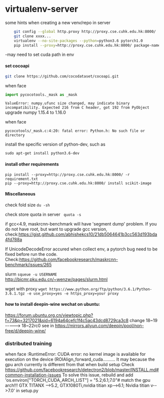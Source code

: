 # virtualenv-server
some hints when creating a new venv/repo in server

```bash
    git config --global http.proxy http://proxy.cse.cuhk.edu.hk:8000/
    git clone xxxx...
    virtualenv --no-site-packages --python=python3.6 pytorch1.0
    pip install --proxy=http://proxy.cse.cuhk.edu.hk:8000/ package-name
```

-may need to set cuda path in env

#### set cocoapi

  ```bash
  git clone https://github.com/cocodataset/cocoapi.git
```

when face
```python
import pycocotools._mask as _mask
```

`ValueError: numpy.ufunc size changed, may indicate binary incompatibility. Expected 216 from C header, got 192 from PyObject`
upgrade numpy 1.15.4 to 1.16.0

when face 
```
pycocotools/_mask.c:4:20: fatal error: Python.h: No such file or directory
```
install the specific version of python-dev, such as 
```
sudo apt-get install python3.6-dev
```

#### install other requirements
```  
pip install --proxy=http://proxy.cse.cuhk.edu.hk:8000/ -r requirement.txt
pip --proxy=http://proxy.cse.cuhk.edu.hk:8000/ install scikit-image

```

#### Miscellaneous
check fold size `du -sh`

check store quota in server ` quota -s`

if gcc<4.9, maskrcnn-benchmark will have 'segment dump' problem. If you do not have root, but want to upgrade gcc version, check:https://gist.github.com/abhishekcs10/21db5064641b3cc563d193bda4fd788a

If UnicodeDecodeError accured when collect env, a pytorch bug need to be fixed before run the code. Check:https://github.com/facebookresearch/maskrcnn-benchmark/issues/265

slurm
`squeue -u USERNAME`
http://bicmr.pku.edu.cn/~wenzw/pages/slurm.html

wget with proxy
`wget https://www.python.org/ftp/python/3.6.1/Python-3.6.1.tgz -e use_proxy=yes -e https_proxy=your proxy`

#### how to install deepin-wine wechat on ubuntu:
https://forum.ubuntu.org.cn/viewtopic.php?f=73&p=3217021&sid=6194a64cefc1f4c5ac43dcd8729ca3c8
change 18~19 ----->  18~22rc0
see in https://mirrors.aliyun.com/deepin/pool/non-free/d/deepin-wine/

### distributed training
when face :RuntimeError: CUDA error: no kernel image is available for execution on the device (ROIAlign_forward_cuda..........
It may because the gpu arch currently is different from that when build setup
Check https://github.com/facebookresearch/detectron2/blob/master/INSTALL.md#common-installation-issues
To solve this issue, rebuild and add 'os.environ["TORCH_CUDA_ARCH_LIST"] = "5.2;6.1;7.0"# match the gpu arch!!! GTX TITANX -->5.2, GTX1080Ti,nvidia titian xp-->6.1; Nvidia titian v-->7.0' in setup.py
